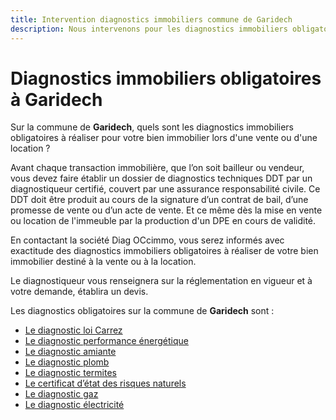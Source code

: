 ```yaml
---
title: Intervention diagnostics immobiliers commune de Garidech
description: Nous intervenons pour les diagnostics immobiliers obligatoires sur la commune de Garidech.
---
```

# Diagnostics immobiliers obligatoires à Garidech

Sur la commune de **Garidech**, quels sont les diagnostics immobiliers obligatoires à réaliser pour votre bien immobilier lors d'une vente ou d'une location ?

Avant chaque transaction immobilière, que l’on soit bailleur ou vendeur, vous devez faire établir un dossier de diagnostics techniques DDT par un diagnostiqueur certifié, couvert par une assurance responsabilité civile. Ce DDT doit être produit au cours de la signature d’un contrat de bail, d’une promesse de vente ou d’un acte de vente. Et ce même dès la mise en vente ou location de l'immeuble par la production d'un DPE en cours de validité.

En contactant la société Diag OCcimmo, vous serez informés avec exactitude des diagnostics immobiliers obligatoires à réaliser de votre bien immobilier destiné à la vente ou à la location.

Le diagnostiqueur vous renseignera sur la réglementation en vigueur et à votre demande, établira un devis.

Les diagnostics obligatoires sur la commune de **Garidech** sont :

* <a href="/diagnostics-immobiliers/loi_carrez_boutin" class="link">Le diagnostic loi Carrez</a>
* <a href="/diagnostics-immobiliers/dpe" class="link">Le diagnostic performance énergétique</a>
* <a href="/diagnostics-immobiliers/amiante" class="link">Le diagnostic amiante</a>
* <a href="/diagnostics-immobiliers/plomb" class="link">Le diagnostic plomb </a>
* <a href="/diagnostics-immobiliers/termites" class="link">Le diagnostic termites </a>
* <a href="/diagnostics-immobiliers/" class="link">Le certificat d’état des risques naturels</a>
* <a href="/diagnostics-immobiliers/gaz" class="link">Le diagnostic gaz</a>
* <a href="/diagnostics-immobiliers/electricite" class="link">Le diagnostic électricité</a>
